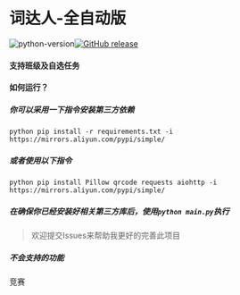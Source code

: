 # 词达人-全自动版

![python-version](https://img.shields.io/badge/python-3.9.4-brightgreen.svg)[![GitHub release](https://img.shields.io/github/v/release/Rain-shadow/cdr.svg)](https://github.com/Rain-shadow/cdr/releases/latest)

#### 支持班级及自选任务
#### 如何运行？
##### 你可以采用一下指令安装第三方依赖
`python pip install -r requirements.txt -i https://mirrors.aliyun.com/pypi/simple/`
##### 或者使用以下指令
`python pip install Pillow qrcode requests aiohttp -i https://mirrors.aliyun.com/pypi/simple/`
##### 在确保你已经安装好相关第三方库后，使用`python main.py`执行

> 欢迎提交Issues来帮助我更好的完善此项目

##### 不会支持的功能
竞赛

